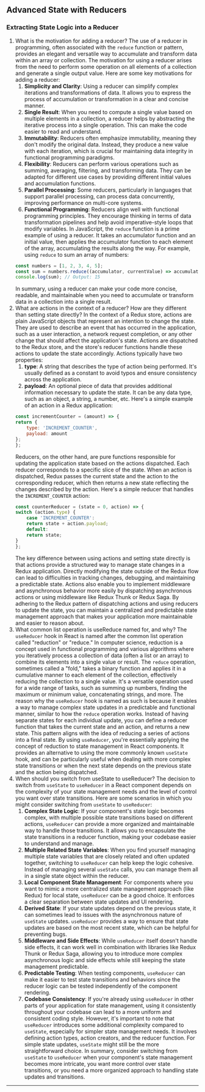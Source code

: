 ## Advanced State with Reducers
### Extracting State Logic into a Reducer
1. What is the motivation for adding a reducer?
    The use of a reducer in programming, often associated with the `reduce` function or pattern, provides an elegant and versatile way to accumulate and transform data within an array or collection. The motivation for using a reducer arises from the need to perform some operation on all elements of a collection and generate a single output value. Here are some key motivations for adding a reducer:
    1. **Simplicity and Clarity**: Using a reducer can simplify complex iterations and transformations of data. It allows you to express the process of accumulation or transformation in a clear and concise manner.
    2. **Single Result**: When you need to compute a single value based on multiple elements in a collection, a reducer helps by abstracting the iterative process into a single operation. This can make the code easier to read and understand.
    3. **Immutability**: Reducers often emphasize immutability, meaning they don't modify the original data. Instead, they produce a new value with each iteration, which is crucial for maintaining data integrity in functional programming paradigms.
    4. **Flexibility**: Reducers can perform various operations such as summing, averaging, filtering, and transforming data. They can be adapted for different use cases by providing different initial values and accumulation functions.
    5. **Parallel Processing**: Some reducers, particularly in languages that support parallel processing, can process data concurrently, improving performance on multi-core systems.
    6. **Functional Programming**: Reducers align well with functional programming principles. They encourage thinking in terms of data transformation pipelines and help avoid imperative-style loops that modify variables.
    In JavaScript, the `reduce` function is a prime example of using a reducer. It takes an accumulator function and an initial value, then applies the accumulator function to each element of the array, accumulating the results along the way.
    For example, using `reduce` to sum an array of numbers:
    ```javascript
    const numbers = [1, 2, 3, 4, 5];
    const sum = numbers.reduce((accumulator, currentValue) => accumulator + currentValue, 0);
    console.log(sum); // Output: 15
    ```
    In summary, using a reducer can make your code more concise, readable, and maintainable when you need to accumulate or transform data in a collection into a single result.
2. What are actions in the context of a reducer? How are they different than setting state directly?
    In the context of a Redux store, actions are plain JavaScript objects that represent an intention to change the state. They are used to describe an event that has occurred in the application, such as a user interaction, a network request completion, or any other change that should affect the application's state. Actions are dispatched to the Redux store, and the store's reducer functions handle these actions to update the state accordingly.
    Actions typically have two properties:
    1. **type**: A string that describes the type of action being performed. It's usually defined as a constant to avoid typos and ensure consistency across the application.
    2. **payload**: An optional piece of data that provides additional information necessary to update the state. It can be any data type, such as an object, a string, a number, etc.
    Here's a simple example of an action in a Redux application:
    ```javascript
    const incrementCounter = (amount) => {
    return {
        type: 'INCREMENT_COUNTER',
        payload: amount
    };
    };
    ```
    Reducers, on the other hand, are pure functions responsible for updating the application state based on the actions dispatched. Each reducer corresponds to a specific slice of the state. When an action is dispatched, Redux passes the current state and the action to the corresponding reducer, which then returns a new state reflecting the changes described by the action.
    Here's a simple reducer that handles the `INCREMENT_COUNTER` action:
    ```javascript
    const counterReducer = (state = 0, action) => {
    switch (action.type) {
        case 'INCREMENT_COUNTER':
        return state + action.payload;
        default:
        return state;
    }
    };
    ```
    The key difference between using actions and setting state directly is that actions provide a structured way to manage state changes in a Redux application. Directly modifying the state outside of the Redux flow can lead to difficulties in tracking changes, debugging, and maintaining a predictable state. Actions also enable you to implement middleware and asynchronous behavior more easily by dispatching asynchronous actions or using middleware like Redux Thunk or Redux Saga.
    By adhering to the Redux pattern of dispatching actions and using reducers to update the state, you can maintain a centralized and predictable state management approach that makes your application more maintainable and easier to reason about.
3. What common list operation is useReduce named for, and why?
    The `useReducer` hook in React is named after the common list operation called "reduction" or "reduce." In computer science, reduction is a concept used in functional programming and various algorithms where you iteratively process a collection of data (often a list or an array) to combine its elements into a single value or result.
    The `reduce` operation, sometimes called a "fold," takes a binary function and applies it in a cumulative manner to each element of the collection, effectively reducing the collection to a single value. It's a versatile operation used for a wide range of tasks, such as summing up numbers, finding the maximum or minimum value, concatenating strings, and more.
    The reason why the `useReducer` hook is named as such is because it enables a way to manage complex state updates in a predictable and functional manner, similar to how the `reduce` operation works. Instead of having separate states for each individual update, you can define a reducer function that takes the current state and an action, and returns a new state. This pattern aligns with the idea of reducing a series of actions into a final state.
    By using `useReducer`, you're essentially applying the concept of reduction to state management in React components. It provides an alternative to using the more commonly known `useState` hook, and can be particularly useful when dealing with more complex state transitions or when the next state depends on the previous state and the action being dispatched.
4. When should you switch from useState to useReducer?
    The decision to switch from `useState` to `useReducer` in a React component depends on the complexity of your state management needs and the level of control you want over state transitions. Here are some scenarios in which you might consider switching from `useState` to `useReducer`:
    1. **Complex State Logic**: If your component's state logic becomes complex, with multiple possible state transitions based on different actions, `useReducer` can provide a more organized and maintainable way to handle those transitions. It allows you to encapsulate the state transitions in a reducer function, making your codebase easier to understand and manage.
    2. **Multiple Related State Variables**: When you find yourself managing multiple state variables that are closely related and often updated together, switching to `useReducer` can help keep the logic cohesive. Instead of managing several `useState` calls, you can manage them all in a single state object within the reducer.
    3. **Local Component State Management**: For components where you want to mimic a more centralized state management approach (like Redux) for local state, `useReducer` can be a good choice. It enforces a clear separation between state updates and UI rendering.
    4. **Derived State**: If your state updates depend on the previous state, it can sometimes lead to issues with the asynchronous nature of `useState` updates. `useReducer` provides a way to ensure that state updates are based on the most recent state, which can be helpful for preventing bugs.
    5. **Middleware and Side Effects**: While `useReducer` itself doesn't handle side effects, it can work well in combination with libraries like Redux Thunk or Redux Saga, allowing you to introduce more complex asynchronous logic and side effects while still keeping the state management predictable.
    6. **Predictable Testing**: When testing components, `useReducer` can make it easier to test state transitions and behaviors since the reducer logic can be tested independently of the component rendering.
    7. **Codebase Consistency**: If you're already using `useReducer` in other parts of your application for state management, using it consistently throughout your codebase can lead to a more uniform and consistent coding style.
    However, it's important to note that `useReducer` introduces some additional complexity compared to `useState`, especially for simpler state management needs. It involves defining action types, action creators, and the reducer function. For simple state updates, `useState` might still be the more straightforward choice.
    In summary, consider switching from `useState` to `useReducer` when your component's state management becomes more intricate, you want more control over state transitions, or you need a more organized approach to handling state updates and transitions.
----------------------